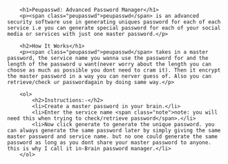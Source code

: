 
     
        <h1>Peupasswd: Advanced Password Manager</h1>
        <p><span class="peupasswd">peupasswd</span> is an advanced security software use in generating uniques password for each of each service i.e you can generate special password for each of your social media or services with just one master password.</p>
    
        <h2>How It Works</h1>
        <p><span class="peupasswd">peupasswd</span> takes in a master password, the service name you wanna use the password for and the length of the password u want(never worry about the length you can choose as much as possible you dont need to cram it). Then it encrypt the master password in a way you can nerver guess of. Also you can retrieve/check ur passwordagain by doing same way.</p>
    
        <ol>
            <h2>Instructions:-</h2>
            <li>Create a master password in your brain.</li>
            <li>Enter the service name <span class="note">note: you will need this when trying to check/retrieve password</span>.</li>
            <li>Now click generate to generate the unique password. you can always generate the same password later by simply giving the same master password and service name. but no one could generate the same password as long as you dont share your master password to anyone. this is why I call it in-Brain password manager.</li>
        </ol>